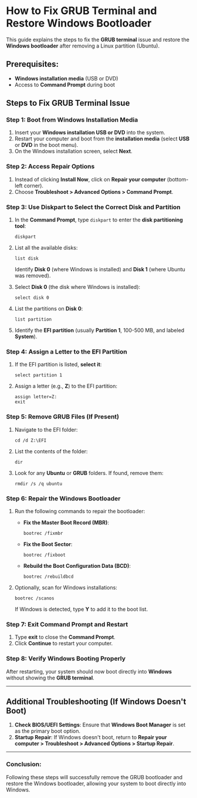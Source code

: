 
# How to Fix GRUB Terminal and Restore Windows Bootloader

This guide explains the steps to fix the **GRUB terminal** issue and restore the **Windows bootloader** after removing a Linux partition (Ubuntu).

## Prerequisites:
- **Windows installation media** (USB or DVD)
- Access to **Command Prompt** during boot

## Steps to Fix GRUB Terminal Issue

### Step 1: Boot from Windows Installation Media
1. Insert your **Windows installation USB or DVD** into the system.
2. Restart your computer and boot from the **installation media** (select **USB** or **DVD** in the boot menu).
3. On the Windows installation screen, select **Next**.

### Step 2: Access Repair Options
1. Instead of clicking **Install Now**, click on **Repair your computer** (bottom-left corner).
2. Choose **Troubleshoot > Advanced Options > Command Prompt**.

### Step 3: Use Diskpart to Select the Correct Disk and Partition
1. In the **Command Prompt**, type `diskpart` to enter the **disk partitioning tool**:
   ```
   diskpart
   ```

2. List all the available disks:
   ```
   list disk
   ```

   Identify **Disk 0** (where Windows is installed) and **Disk 1** (where Ubuntu was removed).

3. Select **Disk 0** (the disk where Windows is installed):
   ```
   select disk 0
   ```

4. List the partitions on **Disk 0**:
   ```
   list partition
   ```

5. Identify the **EFI partition** (usually **Partition 1**, 100-500 MB, and labeled **System**).

### Step 4: Assign a Letter to the EFI Partition
1. If the EFI partition is listed, **select it**:
   ```
   select partition 1
   ```

2. Assign a letter (e.g., **Z**) to the EFI partition:
   ```
   assign letter=Z:
   exit
   ```

### Step 5: Remove GRUB Files (If Present)
1. Navigate to the EFI folder:
   ```
   cd /d Z:\EFI
   ```

2. List the contents of the folder:
   ```
   dir
   ```

3. Look for any **Ubuntu** or **GRUB** folders. If found, remove them:
   ```
   rmdir /s /q ubuntu
   ```

### Step 6: Repair the Windows Bootloader
1. Run the following commands to repair the bootloader:

   - **Fix the Master Boot Record (MBR)**:
     ```
     bootrec /fixmbr
     ```

   - **Fix the Boot Sector**:
     ```
     bootrec /fixboot
     ```

   - **Rebuild the Boot Configuration Data (BCD)**:
     ```
     bootrec /rebuildbcd
     ```

2. Optionally, scan for Windows installations:
   ```
   bootrec /scanos
   ```

   If Windows is detected, type **Y** to add it to the boot list.

### Step 7: Exit Command Prompt and Restart
1. Type **exit** to close the **Command Prompt**.
2. Click **Continue** to restart your computer.

### Step 8: Verify Windows Booting Properly
After restarting, your system should now boot directly into **Windows** without showing the **GRUB terminal**.

---

## Additional Troubleshooting (If Windows Doesn't Boot)
1. **Check BIOS/UEFI Settings**: Ensure that **Windows Boot Manager** is set as the primary boot option.
2. **Startup Repair**: If Windows doesn't boot, return to **Repair your computer > Troubleshoot > Advanced Options > Startup Repair**.

---

### Conclusion:
Following these steps will successfully remove the GRUB bootloader and restore the Windows bootloader, allowing your system to boot directly into Windows.

